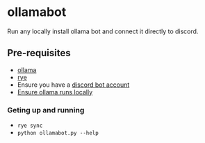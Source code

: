 # ollamabot

Run any locally install ollama bot and connect it directly to discord.

## Pre-requisites
* [ollama](https://ollama.com/)
* [rye](https://rye.astral.sh/)
* Ensure you have a [discord bot account](https://discordpy.readthedocs.io/en/stable/discord.html#discord-intro)
* [Ensure ollama runs locally](https://discordpy.readthedocs.io/en/stable/discord.html#discord-intro)

### Geting up and running
* `rye sync`
* `python ollamabot.py --help`